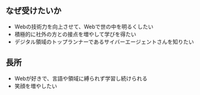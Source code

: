## なぜ受けたいか
-  Webの技術力を向上させて、Webで世の中を明るくしたい
- 積極的に社外の方との接点を増やして学びを得たい
- デジタル領域のトップランナーであるサイバーエージェントさんを知りたい

## 長所
- Webが好きで、言語や領域に縛られず学習し続けられる
- 笑顔を増やしたい


